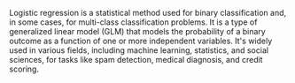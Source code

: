 Logistic regression is a statistical method used for binary classification and, in some cases, for multi-class classification problems. It is a type of generalized linear model (GLM) that models the probability of a binary outcome as a function of one or more independent variables. It's widely used in various fields, including machine learning, statistics, and social sciences, for tasks like spam detection, medical diagnosis, and credit scoring.

